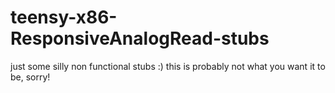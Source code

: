 # teensy-x86-ResponsiveAnalogRead-stubs
just some silly non functional stubs :) this is probably not what you want it to be, sorry!
